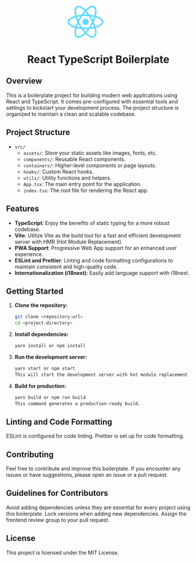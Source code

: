 <p align="center">
  <img width="100" src="src/assets/react.png" alt="react logo" style="margin-right: 70px">
</p>

<h1 align="center" style="border-bottom: none;">React TypeScript Boilerplate</h1>

## Overview

This is a boilerplate project for building modern web applications using React and TypeScript. It comes pre-configured with essential tools and settings to kickstart your development process. The project structure is organized to maintain a clean and scalable codebase.

## Project Structure

- `src/`
  - `assets/`: Store your static assets like images, fonts, etc.
  - `components/`: Reusable React components.
  - `containers/`: Higher-level components or page layouts.
  - `hooks/`: Custom React hooks.
  - `utils/`: Utility functions and helpers.
  - `App.tsx`: The main entry point for the application.
  - `index.tsx`: The root file for rendering the React app.

## Features

- **TypeScript**: Enjoy the benefits of static typing for a more robust codebase.
- **Vite**: Utilize Vite as the build tool for a fast and efficient development server with HMR (Hot Module Replacement).
- **PWA Support**: Progressive Web App support for an enhanced user experience.
- **ESLint and Prettier**: Linting and code formatting configurations to maintain consistent and high-quality code.
- **Internationalization (i18next)**: Easily add language support with i18next.

## Getting Started

1. **Clone the repository:**

   ```bash
   git clone <repository-url>
   cd <project-directory>

2. **Install dependencies:**

   ```bash
   yarn install or npm install

3. **Run the development server:**

   ```bash
   yarn start or npm start
   This will start the development server with hot module replacement (HMR).

4. **Build for production:**

   ```bash
   yarn build or npm run build
   This command generates a production-ready build.

## Linting and Code Formatting
ESLint is configured for code linting.
Prettier is set up for code formatting.
  
## Contributing
Feel free to contribute and improve this boilerplate. If you encounter any issues or have suggestions, please open an issue or a pull request.

## Guidelines for Contributors
Avoid adding dependencies unless they are essential for every project using this boilerplate.
Lock versions when adding new dependencies.
Assign the frontend review group to your pull request.

## License
This project is licensed under the MIT License.
